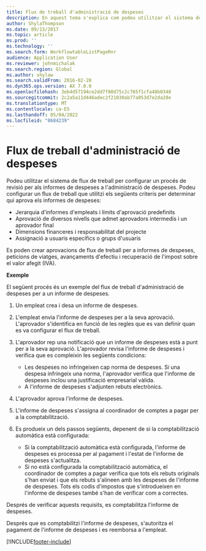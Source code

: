 ```yaml
---
title: Flux de treball d'administració de despeses
description: En aquest tema s'explica com podeu utilitzar el sistema de flux de treball al Microsoft Dynamics 365 Finance per configurar un procés de revisió dels informes de despeses a Gestió de despeses.
author: ShylaThompson
ms.date: 09/13/2017
ms.topic: article
ms.prod: ''
ms.technology: ''
ms.search.form: WorkflowtableListPageRnr
audience: Application User
ms.reviewer: johnmichalak
ms.search.region: Global
ms.author: shylaw
ms.search.validFrom: 2016-02-28
ms.dyn365.ops.version: AX 7.0.0
ms.openlocfilehash: 3eb4d57194ce2dd7f80d75c2c765f1cfa48b0348
ms.sourcegitcommit: 2c2a5a11d446adec2f21030ab77a053d7e2da28e
ms.translationtype: MT
ms.contentlocale: ca-ES
ms.lasthandoff: 05/04/2022
ms.locfileid: "8684239"
---
```

# <a name="expense-management-workflow"></a>Flux de treball d'administració de despeses

Podeu utilitzar el sistema de flux de treball per configurar un procés de revisió per als informes de despeses a l'administració de despeses. Podeu configurar un flux de treball que utilitzi els següents criteris per determinar qui aprova els informes de despeses:

- Jerarquia d'informes d'empleats i límits d'aprovació predefinits
- Aprovació de diversos nivells que admet aprovadors intermedis i un aprovador final
- Dimensions financeres i responsabilitat del projecte
- Assignació a usuaris específics o grups d'usuaris

Es poden crear aprovacions de flux de treball per a informes de despeses, peticions de viatges, avançaments d'efectiu i recuperació de l'impost sobre el valor afegit (IVA).

**Exemple**

El següent procés és un exemple del flux de treball d'administració de despeses per a un informe de despeses.

1. Un empleat crea i desa un informe de despeses.
2. L'empleat envia l'informe de despeses per a la seva aprovació. L'aprovador s'identifica en funció de les regles que es van definir quan es va configurar el flux de treball.
3. L'aprovador rep una notificació que un informe de despeses està a punt per a la seva aprovació. L'aprovador revisa l'informe de despeses i verifica que es compleixin les següents condicions:

    - Les despeses no infringeixen cap norma de despeses. Si una despesa infringeix una norma, l'aprovador verifica que l'informe de despeses inclou una justificació empresarial vàlida.
    - A l'informe de despeses s'adjunten rebuts electrònics.

4. L'aprovador aprova l'informe de despeses.
5. L'informe de despeses s'assigna al coordinador de comptes a pagar per a la comptabilització.
6. Es produeix un dels passos següents, depenent de si la comptabilització automàtica està configurada:

    - Si la comptabilització automàtica està configurada, l'informe de despeses es processa per al pagament i l'estat de l'informe de despeses s'actualitza.
    - Si no està configurada la comptabilització automàtica, el coordinador de comptes a pagar verifica que tots els rebuts originals s'han enviat i que els rebuts s'alineen amb les despeses de l'informe de despeses. Tots els codis d'impostos que s'introdueixen en l'informe de despeses també s'han de verificar com a correctes.

Després de verificar aquests requisits, es comptabilitza l'informe de despeses.

Després que es comptabilitzi l'informe de despeses, s'autoritza el pagament de l'informe de despeses i es reemborsa a l'empleat.


[!INCLUDE[footer-include](../includes/footer-banner.md)]